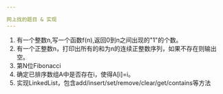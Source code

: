 ```yaml
---

网上找的题目 & 实现
---
```


1. 有一个整数n,写一个函数f(n),返回0到n之间出现的"1"的个数。
2. 有一个正整数n，打印出所有的和为n的连续正整数序列，如果不存在则输出空。
3. 第N位Fibonacci
4. 确定已排序数组A中是否存在i，使得A[i]=i。
5. 实现LinkedList，包含add/insert/set/remove/clear/get/contains等方法